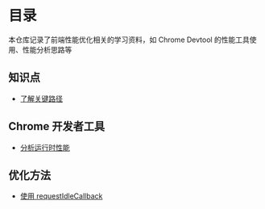 # 目录

本仓库记录了前端性能优化相关的学习资料，如 Chrome Devtool 的性能工具使用、性能分析思路等

## 知识点

-   [了解关键路径](./知识点/了解关键路径.md)

## Chrome 开发者工具

-   [分析运行时性能](./Chrome%20开发者工具/分析运行时性能.md)

## 优化方法

-   [使用 requestIdleCallback](./优化方法/使用%20requestIdleCallback.md)
